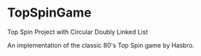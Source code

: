 # TopSpinGame

Top Spin Project with Circular Doubly Linked List

An implementation of the classic 80's Top Spin game by Hasbro.
